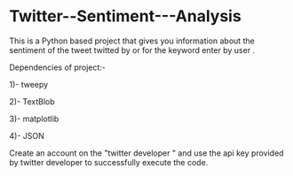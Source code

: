 # Twitter--Sentiment---Analysis

This is a Python based project that gives you information about the sentiment of the tweet twitted by or for the keyword enter by user .


Dependencies of project:-

1)- tweepy

2)- TextBlob

3)- matplotlib

4)- JSON

Create an account on the "twitter developer " and use the api key provided by  twitter developer to successfully execute the code.
